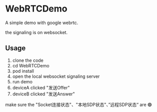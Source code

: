# WebRTCDemo

A simple demo with google webrtc.

the signaling is on websocket. 

## Usage

1. clone the code
2. cd WebRTCDemo
3. pod install
4. open the local websocket signaling server
5. run demo
6. deviceA clicked "发送Offer"
7. deviceB clicked "发送Answer"

make sure the "Socket连接状态"、"本地SDP状态"、”远程SDP状态“ are 🟢

